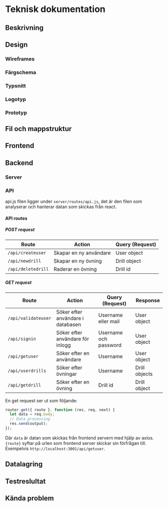 # Teknisk dokumentation

## Beskrivning

## Design

### Wireframes

### Färgschema

### Typsnitt

### Logotyp

### Prototyp

## Fil och mappstruktur

## Frontend

## Backend

### Server

### API

api.js filen ligger under `server/routes/api.js`, det är den filen som analyserar och hanterar datan som skickas från react.

#### API routes

##### POST request

| Route              | Action                 | Query (Request) |
| ------------------ | ---------------------- | --------------- |
| `/api/createuser`  | Skapar en ny användare | User object     |
| `/api/newdrill`    | Skapar en ny övning    | Drill object    |
| `/api/deletedrill` | Raderar en övning      | Drill id        |

##### GET request

| Route               | Action                            | Query (Request)       | Response      |
| ------------------- | --------------------------------- | --------------------- | ------------- |
| `/api/validateuser` | Söker efter användare i databasen | Username eller mail   | User object   |
| `/api/signin`       | Söker efter användare för inlogg  | Username och password | User object   |
| `/api/getuser`      | Söker efter en användare          | Username              | User object   |
| `/api/userdrills`   | Söker efter övningar              | Username              | Drill objects |
| `/api/getdrill`     | Söker efter en övning             | Drill id              | Drill object  |


En get request ser ut som följande:

```js
router.get({ route }, function (res, req, next) {
  let data = req.body;
  // Data processing
  res.send(output);
});
```

Där `data` är datan som skickas från frontend servern med hjälp av axios. ` {route}` syftar på urlen som frontend server skickar sin förfrågan till. Exempelvis `http://localhost:3001/api/getuser`.

## Datalagring

## Testreslultat

## Kända problem
